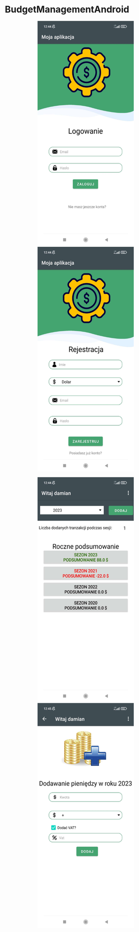 # BudgetManagementAndroid

<p align="center">
  <img src="./app/src/main/res/drawable-v24/login.jpg" width="300" height="700" />
  <img src="./app/src/main/res/drawable-v24/register.jpg" width="300" height="700" />
</p>

<p align="center">
  <img src="./app/src/main/res/drawable-v24/finance.jpg" width="300" height="700" />
  <img src="./app/src/main/res/drawable-v24/add.jpg" width="300" height="700" />
</p>
